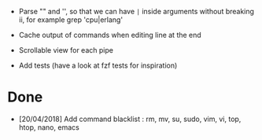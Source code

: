 -	Parse "" and '', so that we can have `|` inside arguments without breaking ii, for example grep 'cpu|erlang'

-	Cache output of commands when editing line at the end

-	Scrollable view for each pipe

-	Add tests (have a look at fzf tests for inspiration)

Done
====

-	[20/04/2018] Add command blacklist : rm, mv, su, sudo, vim, vi, top, htop, nano, emacs
